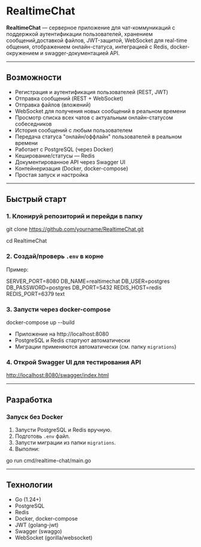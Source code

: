 # RealtimeChat

**RealtimeChat** — серверное приложение для чат-коммуникаций с поддержкой аутентификации пользователей, хранением сообщений,доставкой файлов, JWT-защитой, WebSocket для real-time общения, отображением онлайн-статуса, интеграцией с Redis, docker-окружением и swagger-документацией API.

---

## Возможности

- Регистрация и аутентификация пользователей (REST, JWT)
- Отправка сообщений (REST + WebSocket)
- Отправка файлов (вложений)
- WebSocket для получения новых сообщений в реальном времени
- Просмотр списка всех чатов с актуальным онлайн-статусом собеседников
- История сообщений c любым пользователем
- Передача статуса "онлайн/оффлайн" пользователей в реальном времени
- Работает с PostgreSQL (через Docker)
- Кеширование/статусы — Redis
- Документированное API через Swagger UI
- Контейнеризация (Docker, docker-compose)
- Простая запуск и настройка

---

## Быстрый старт

### 1. Клонируй репозиторий и перейди в папку

git clone https://github.com/yourname/RealtimeChat.git

cd RealtimeChat


### 2. Создай/проверь `.env` в корне

Пример:

SERVER_PORT=8080
DB_NAME=realtimechat
DB_USER=postgres
DB_PASSWORD=postgres
DB_PORT=5432
REDIS_HOST=redis
REDIS_PORT=6379
text

### 3. Запусти через docker-compose

docker-compose up --build

- Приложение на http://localhost:8080
- PostgreSQL и Redis стартуют автоматически
- Миграции применяются автоматически (см. папку `migrations`)

### 4. Открой Swagger UI для тестирования API

[http://localhost:8080/swagger/index.html](http://localhost:8080/swagger/index.html)

---

## Разработка

### Запуск без Docker

1. Запусти PostgreSQL и Redis вручную.
2. Подготовь `.env` файл.
3. Запусти миграции из папки `migrations`.
4. Выполни:

go run cmd/realtime-chat/main.go

---

## Технологии

- Go (1.24+)
- PostgreSQL
- Redis
- Docker, docker-compose
- JWT (golang-jwt)
- Swagger (swaggo)
- WebSocket (gorilla/websocket)

